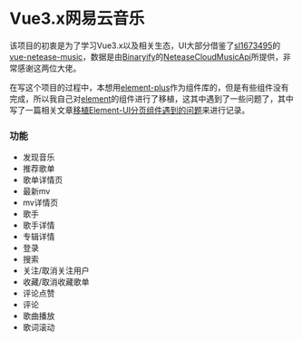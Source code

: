 # Vue3.x网易云音乐

该项目的初衷是为了学习Vue3.x以及相关生态，UI大部分借鉴了[sl1673495](https://github.com/sl1673495)的[vue-netease-music](https://github.com/sl1673495/vue-netease-music)，数据是由[Binaryify](https://github.com/Binaryify)的[NeteaseCloudMusicApi](https://github.com/Binaryify/NeteaseCloudMusicApi)所提供，非常感谢这两位大佬。

在写这个项目的过程中，本想用[element-plus](https://github.com/element-plus/element-plus)作为组件库的，但是有些组件没有完成，所以我自己对[element](https://github.com/ElemeFE/element)的组件进行了移植，这其中遇到了一些问题了，其中写了一篇相关文章[移植Element-UI分页组件遇到的问题](https://github.com/lhmmhs/blog/blob/master/Vue3/%E7%A7%BB%E6%A4%8DElement-UI%E5%88%86%E9%A1%B5%E7%BB%84%E4%BB%B6%E9%81%87%E5%88%B0%E7%9A%84%E9%97%AE%E9%A2%98.md)来进行记录。

### 功能

+ 发现音乐
+ 推荐歌单
+ 歌单详情页
+ 最新mv
+ mv详情页
+ 歌手
+ 歌手详情
+ 专辑详情
+ 登录
+ 搜索
+ 关注/取消关注用户
+ 收藏/取消收藏歌单
+ 评论点赞
+ 评论
+ 歌曲播放
+ 歌词滚动

